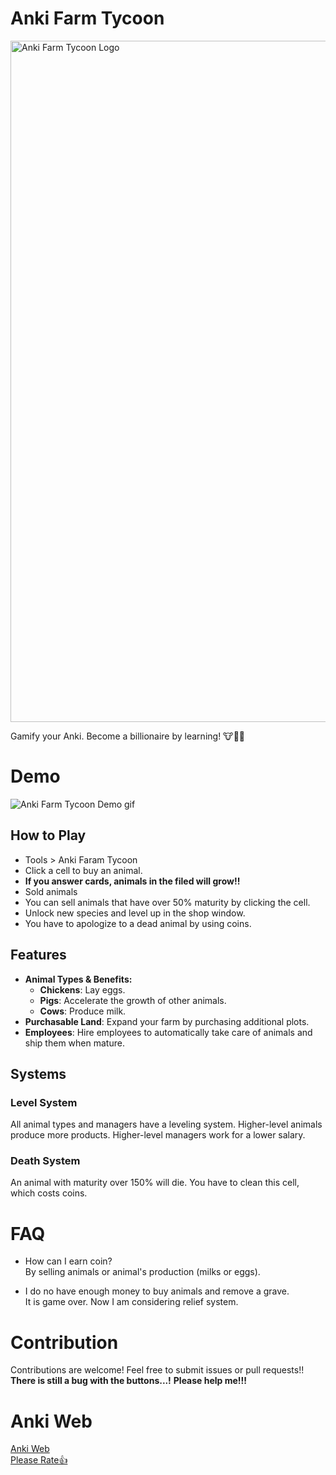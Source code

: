 # Anki Farm Tycoon
<img width="1090" alt="Anki Farm Tycoon Logo" src="https://github.com/user-attachments/assets/479565f4-5544-4d39-990b-680020d5b24e" />

Gamify your Anki. Become a billionaire by learning! 🐮🐔🐷

# Demo
![Anki Farm Tycoon Demo gif](https://github.com/user-attachments/assets/7abf4abd-638f-4e9a-bd7c-4b4b76b58e9f)



## How to Play
- Tools > Anki Faram Tycoon
- Click a cell to buy an animal.
- **If you answer cards, animals in the filed will grow!!**
- Sold animals
- You can sell animals that have over 50% maturity by clicking the cell.
- Unlock new species and level up in the shop window.
- You have to apologize to a dead animal by using coins.

## Features
- **Animal Types & Benefits:**
  - **Chickens**: Lay eggs.
  - **Pigs**: Accelerate the growth of other animals.
  - **Cows**: Produce milk.
- **Purchasable Land**: Expand your farm by purchasing additional plots.
- **Employees**: Hire employees to automatically take care of animals and ship them when mature.

## Systems
### Level System
All animal types and managers have a leveling system. 
Higher-level animals produce more products. 
Higher-level managers work for a lower salary.

### Death System
An animal with maturity over 150% will die. You have to clean this cell, which costs coins.


# FAQ
- How can I earn coin?\
  By selling animals or animal's production (milks or eggs).

- I do no have enough money to buy animals and remove a grave.\
  It is game over. Now I am considering relief system.



# Contribution
Contributions are welcome! Feel free to submit issues or pull requests!!
**There is still a bug with the buttons...!**
**Please help me!!!**

# Anki Web
[Anki Web](https://ankiweb.net/shared/info/20342773?cb=1739161568107)\
[Please Rate👍](https://ankiweb.net/shared/review/20342773)
